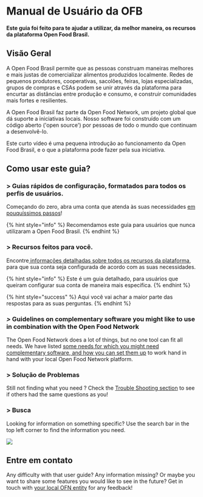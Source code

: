 # Manual de Usuário da OFB

**Este guia foi feito para te ajudar a utilizar, da melhor maneira, os recursos da plataforma Open Food Brasil.** 

## Visão Geral

A Open Food Brasil permite que as pessoas construam maneiras melhores e mais justas de comercializar alimentos produzidos localmente. Redes de pequenos produtores, cooperativas, sacolões, feiras, lojas especializadas, grupos de compras e CSAs podem se unir através da plataforma para encurtar as distâncias entre produção e consumo, e construir comunidades mais fortes e resilientes. 

A Open Food Brasil faz parte da Open Food Network, um projeto global que dá suporte a iniciativas locais. Nosso software foi construído com um código aberto \('open source'\) por pessoas de todo o mundo que continuam a desenvolvê-lo. 

Este curto vídeo é uma pequena introdução ao funcionamento da Open Food Brasil, e o que a plataforma pode fazer pela sua iniciativa.

## Como usar este guia?

### &gt; Guias rápidos de configuração, formatados para todos os perfis de usuários.

Começando do zero, abra uma conta que atenda às suas necessidades [em pouquíssimos passos](https://app.gitbook.com/@ofn-brasil/s/guide-ofn/~/drafts/-M1agwj8wgQ-HECDEnOf/your-quick-start-on-ofn-given-who-you-are)!

{% hint style="info" %}
Recomendamos este guia para usuários que nunca utilizaram a Open Food Brasil.
{% endhint %}

### &gt; Recursos feitos para você.

Encontre[ informações detalhadas sobre todos os recursos da plataforma](https://app.gitbook.com/@ofn-brasil/s/guide-ofn/~/drafts/-M1agwj8wgQ-HECDEnOf/basic-features), para que sua conta seja configurada de acordo com as suas necessidades.

{% hint style="info" %}
Este é um guia detalhado, para usuários que queiram configurar sua conta de maneira mais específica.
{% endhint %}

{% hint style="success" %}
Aqui você vai achar a maior parte das respostas para as suas perguntas.
{% endhint %}

### _&gt;_ Guidelines on complementary software you might like to use in combination with the Open Food Network

The Open Food Network does a lot of things, but no one tool can fit all needs. We have listed [some needs for which you might need complementary software, and how you can set them up](complementary-tools-software/) to work hand in hand with your local Open Food Network platform.

### &gt; Solução de Problemas

Still not finding what you need ? Check the [Trouble Shooting section](trouble-shooting.md) to see if others had the same questions as you!

### &gt; Busca

Looking for information on something specific? Use the search bar in the top left corner to find the information you need.

![](.gitbook/assets/capture-du-2019-09-26-00-49-08.png)

## Entre em contato

Any difficulty with that user guide? Any information missing? Or maybe you want to share some features you would like to see in the future? Get in touch with [your local OFN entity]() for any feedback!

